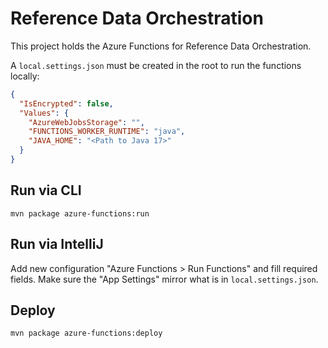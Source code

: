 # Reference Data Orchestration

This project holds the Azure Functions for Reference Data Orchestration.

A `local.settings.json` must be created in the root to run the functions locally:

```json
{
  "IsEncrypted": false,
  "Values": {
    "AzureWebJobsStorage": "",
    "FUNCTIONS_WORKER_RUNTIME": "java",
    "JAVA_HOME": "<Path to Java 17>"
  }
}
```

## Run via CLI

```shell
mvn package azure-functions:run
```

## Run via IntelliJ

Add new configuration "Azure Functions > Run Functions" and fill required fields. Make sure the 
"App Settings" mirror what is in `local.settings.json`.

## Deploy

```shell
mvn package azure-functions:deploy
```
